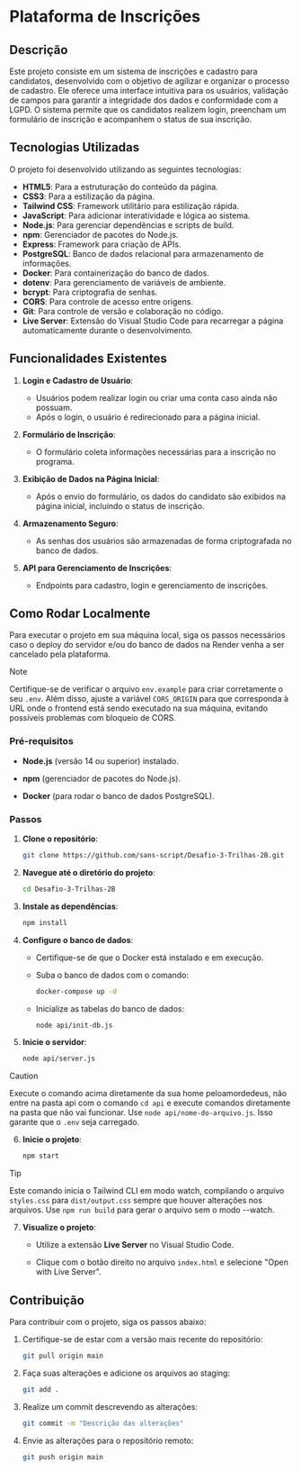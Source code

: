 # Plataforma de Inscrições 

## Descrição

Este projeto consiste em um sistema de inscrições e cadastro para candidatos, desenvolvido com o objetivo de agilizar e organizar o processo de cadastro. Ele oferece uma interface intuitiva para os usuários, validação de campos para garantir a integridade dos dados e conformidade com a LGPD. O sistema permite que os candidatos realizem login, preencham um formulário de inscrição e acompanhem o status de sua inscrição.

## Tecnologias Utilizadas

O projeto foi desenvolvido utilizando as seguintes tecnologias:

- **HTML5**: Para a estruturação do conteúdo da página.
- **CSS3**: Para a estilização da página.
- **Tailwind CSS**: Framework utilitário para estilização rápida.
- **JavaScript**: Para adicionar interatividade e lógica ao sistema.
- **Node.js**: Para gerenciar dependências e scripts de build.
- **npm**: Gerenciador de pacotes do Node.js.
- **Express**: Framework para criação de APIs.
- **PostgreSQL**: Banco de dados relacional para armazenamento de informações.
- **Docker**: Para containerização do banco de dados.
- **dotenv**: Para gerenciamento de variáveis de ambiente.
- **bcrypt**: Para criptografia de senhas.
- **CORS**: Para controle de acesso entre origens.
- **Git**: Para controle de versão e colaboração no código.
- **Live Server**: Extensão do Visual Studio Code para recarregar a página automaticamente durante o desenvolvimento.

## Funcionalidades Existentes

1. **Login e Cadastro de Usuário**:

   - Usuários podem realizar login ou criar uma conta caso ainda não possuam.
   - Após o login, o usuário é redirecionado para a página inicial.

2. **Formulário de Inscrição**:

   - O formulário coleta informações necessárias para a inscrição no programa.

3. **Exibição de Dados na Página Inicial**:

   - Após o envio do formulário, os dados do candidato são exibidos na página inicial, incluindo o status de inscrição.

4. **Armazenamento Seguro**:

   - As senhas dos usuários são armazenadas de forma criptografada no banco de dados.

5. **API para Gerenciamento de Inscrições**:
   - Endpoints para cadastro, login e gerenciamento de inscrições.

## Como Rodar Localmente

Para executar o projeto em sua máquina local, siga os passos necessários caso o deploy do servidor e/ou do banco de dados na Render venha a ser cancelado pela plataforma. 

> [!NOTE] 
> Certifique-se de verificar o arquivo `env.example` para criar corretamente o seu `.env`. Além disso, ajuste a variável `CORS_ORIGIN` para que corresponda à URL onde o frontend está sendo executado na sua máquina, evitando possíveis problemas com bloqueio de CORS.

### Pré-requisitos

- **Node.js** (versão 14 ou superior) instalado.
  
- **npm** (gerenciador de pacotes do Node.js).
  
- **Docker** (para rodar o banco de dados PostgreSQL).

### Passos

1. **Clone o repositório**:

   ```sh
   git clone https://github.com/sans-script/Desafio-3-Trilhas-2B.git
   ```

2. **Navegue até o diretório do projeto**:

   ```sh
   cd Desafio-3-Trilhas-2B
   ```

3. **Instale as dependências**:

   ```sh
   npm install
   ```

4. **Configure o banco de dados**:

   - Certifique-se de que o Docker está instalado e em execução.

   - Suba o banco de dados com o comando:
     
     ```sh
     docker-compose up -d
     ```
     
   - Inicialize as tabelas do banco de dados:
     ```sh
     node api/init-db.js
     ```



5. **Inicie o servidor**:

   ```sh
   node api/server.js
   ```

> [!CAUTION]  
> Execute o comando acima diretamente da sua home peloamordedeus, não entre na pasta api com o comando `cd api` e execute comandos diretamente na pasta que não vai funcionar. Use `node api/nome-do-arquivo.js`. Isso garante que o `.env` seja carregado.

6. **Inicie o projeto**:

   ```sh
   npm start
   ```

> [!TIP]
> Este comando inicia o Tailwind CLI em modo watch, compilando o arquivo `styles.css` para `dist/output.css` sempre que houver alterações nos arquivos. Use `npm run build` para gerar o arquivo sem o modo --watch. 

7. **Visualize o projeto**:
   
   - Utilize a extensão **Live Server** no Visual Studio Code.
  
   - Clique com o botão direito no arquivo `index.html` e selecione "Open with Live Server".

## Contribuição

Para contribuir com o projeto, siga os passos abaixo:

1. Certifique-se de estar com a versão mais recente do repositório:

   ```sh
   git pull origin main
   ```

2. Faça suas alterações e adicione os arquivos ao staging:

   ```sh
   git add .
   ```

3. Realize um commit descrevendo as alterações:

   ```sh
   git commit -m "Descrição das alterações"
   ```

4. Envie as alterações para o repositório remoto:
   ```sh
   git push origin main
   ```

